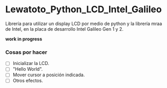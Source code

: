# Lewatoto_Python_LCD_Intel_Galileo
Librería para utilizar un display LCD por medio de python y la librería mraa de
Intel, en la placa de desarrollo Intel Galileo Gen 1 y 2.

**work in progress**

### Cosas por hacer
- [ ] Inicializar la LCD.
- [ ] "Hello World".
- [ ] Mover cursor a posición indicada.
- [ ] Otros efectos.
